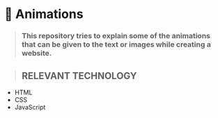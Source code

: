 # 🎇 Animations
>### This repository tries to explain some of the animations that can be given to the text or images while creating a website.

>## RELEVANT TECHNOLOGY
* HTML
* CSS
* JavaScript
